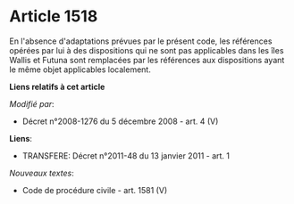 # Article 1518

En l'absence d'adaptations prévues par le présent code, les références opérées par lui à des dispositions qui ne sont pas
applicables dans les îles Wallis et Futuna sont remplacées par les références aux dispositions ayant le même objet
applicables localement.

**Liens relatifs à cet article**

_Modifié par_:

  - Décret n°2008-1276 du 5 décembre 2008 - art. 4 (V)

**Liens**:

  - TRANSFERE: Décret n°2011-48 du 13 janvier 2011 - art. 1

_Nouveaux textes_:

  - Code de procédure civile - art. 1581 (V)
